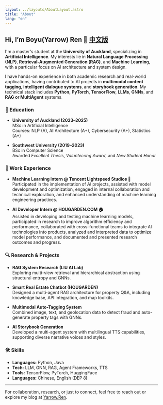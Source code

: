 ```yaml
---
layout: ../layouts/AboutLayout.astro
title: "About"
lang: "en"
---
```


<!-- ## Hi, I’m Boyu(Yarrow) Ren 👋 [中文版](/about) -->
<h2>Hi, I’m Boyu(Yarrow) Ren 👋 <a href="/about">中文版</a></h2>


I'm a master's student at the **University of Auckland**, specializing in **Artificial Intelligence**. My interests lie in **Natural Language Processing (NLP)**, **Retrieval-Augmented Generation (RAG)**, and **Machine Learning**, with a particular focus on AI architecture and system design.

I have hands-on experience in both academic research and real-world applications, having contributed to AI projects in **multimodal content tagging**, **intelligent dialogue systems**, and **storybook generation**. My technical stack includes **Python**, **PyTorch**, **TensorFlow**, **LLMs**, **GNNs**, and **RAG or MultiAgent** systems.


### 🧠 Education

- **University of Auckland (2023–2025)**  
  MSc in Artificial Intelligence  
  Courses: NLP (A), AI Architecture (A+), Cybersecurity (A+), Statistics (A+)

- **Southwest University (2019–2023)**  
  BSc in Computer Science  
  Awarded *Excellent Thesis*, *Volunteering Award*, and *New Student Honor*

### 💼 Work Experience

- **Machine Learning Intern @ Tencent Lightspeed Studios 🐧**  
  Participated in the implementation of AI projects, assisted with model development and optimization, engaged in internal collaboration and technical exploration, and enhanced understanding of machine learning engineering practices.

- **AI Developer Intern @ HOUGARDEN.COM 🏠**  
  Assisted in developing and testing machine learning models, participated in research to improve algorithm efficiency and performance, collaborated with cross-functional teams to integrate AI technologies into products, analyzed and interpreted data to optimize model performance, and documented and presented research outcomes and progress.

### 🔍 Research & Projects

- **RAG System Research (LIU AI Lab)**  
  Exploring multi-view retrieval and hierarchical abstraction using structural entropy and GNNs.

- **Smart Real Estate Chatbot (HOUGARDEN)**  
  Designed a multi-agent RAG architecture for property Q&A, including knowledge base, API integration, and map toolkits.

- **Multimodal Auto-Tagging System**  
  Combined image, text, and geolocation data to detect fraud and auto-generate property tags with GNNs.

- **AI Storybook Generation**  
  Developed a multi-agent system with multilingual TTS capabilities, supporting diverse narrative voices and styles.


### 🛠️ Skills

- **Languages:** Python, Java  
- **Tech:** LLM, GNN, RAG, Agent Frameworks, TTS  
- **Tools:** TensorFlow, PyTorch, HuggingFace  
- **Languages:** Chinese, English (DEP 8)

---

For collaboration, research, or just to connect, feel free to [reach out](mailto:YarrowRen@gmail.com) or explore my blog at [Yarrow.Ren](https://Yarrow.Ren).
